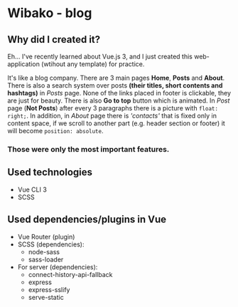 # Wibako - blog

## Why did I created it?

Eh... I've recently learned about Vue.js 3, and I just created this web-application (wtihout any template) for practice.

It's like a blog company. There are 3 main pages **Home**, **Posts** and **About**. There is also a search system over posts **(their titles, short contents and hashtags)** in _Posts_ page. None of the links placed in footer is clickable, they are just for beauty. There is also **Go to top** button which is animated. In _Post_ page (**Not Posts**) after every 3 paragraphs there is a picture with `float: right;`. In addition, in _About_ page there is _'contacts'_ that is fixed only in content space, if we scroll to another part (e.g. header section or footer) it will become `position: absolute`.

### **Those were only the most important features.**

## Used technologies

- Vue CLI 3
- SCSS

## Used dependencies/plugins in Vue

- Vue Router (plugin)
- SCSS (dependencies):
  - node-sass
  - sass-loader
- For server (dependencies):
  - connect-history-api-fallback
  - express
  - express-sslify
  - serve-static
